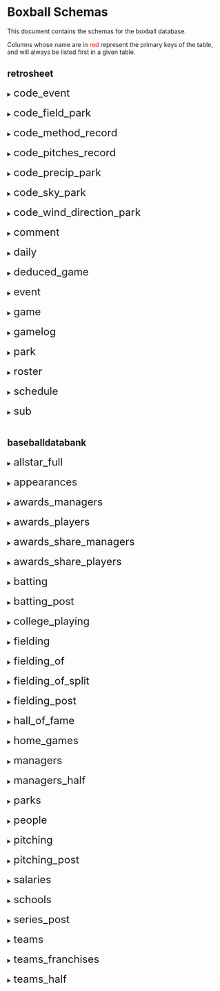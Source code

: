 # Boxball Schemas
This document contains the schemas for the boxball database.

Columns whose name are in <span style="color: red;"> red </span> represent the primary keys of the table, and will always be listed first in a given table.
## retrosheet
<details>
 <summary><font size="+2">code_event</font></summary>

  #### <span style="color: red;">code</span>: smallint
  #### description: varchar(30)
</details><br>
<details>
 <summary><font size="+2">code_field_park</font></summary>

  #### <span style="color: red;">code</span>: smallint
  #### description: varchar(30)
</details><br>
<details>
 <summary><font size="+2">code_method_record</font></summary>

  #### <span style="color: red;">code</span>: smallint
  #### description: varchar(30)
</details><br>
<details>
 <summary><font size="+2">code_pitches_record</font></summary>

  #### <span style="color: red;">code</span>: smallint
  #### description: varchar(30)
</details><br>
<details>
 <summary><font size="+2">code_precip_park</font></summary>

  #### <span style="color: red;">code</span>: smallint
  #### description: varchar(30)
</details><br>
<details>
 <summary><font size="+2">code_sky_park</font></summary>

  #### <span style="color: red;">code</span>: smallint
  #### description: varchar(30)
</details><br>
<details>
 <summary><font size="+2">code_wind_direction_park</font></summary>

  #### <span style="color: red;">code</span>: smallint
  #### description: varchar(30)
</details><br>
<details>
 <summary><font size="+2">comment</font></summary>

  #### <span style="color: red;">dummy_id</span>: integer
  #### game_id: char(12)
   >Game ID (home team ID + YYYYMMDD + doubleheader flag
  #### event_id: smallint
   >Commented event number
  #### comment: varchar(1638)
   >Comment text
  #### ejected_person_id: varchar(256)
   >ID of ejected person
  #### ejected_person_role_cd: varchar(256)
  #### eject_umpire_id: varchar(256)
   >ID of umpire who ejected person
  #### eject_reason: varchar(1639)
  #### umpchange_inning: varchar(256)
  #### umpchange_position: varchar(256)
  #### umpchange_person_id: varchar(256)
   >ID of new umpire
</details><br>
<details>
 <summary><font size="+2">daily</font></summary>

  #### <span style="color: red;">dummy_id</span>: integer
  #### game_id: char(12)
   >Game ID (home team ID + YYYYMMDD + doubleheader flag
  #### game_dt: date
   >Game date
  #### game_ct: smallint
   >Doubleheader flag (0 - only game of day, 1 - first game of doubleheader, 2 - second game of doubleheader
  #### appearance_dt: date
   >Player appearance date. Can be different from game date if the game was suspended and the player entered the game at the later date
  #### team_id: char(3)
   >Team ID of player
  #### player_id: char(8)
   >Player ID
  #### slot_ct: smallint
   >Player lineup position
  #### seq_ct: smallint
   >Player is nth person of game to play in that lineup slot
  #### home_fl: boolean
   >Player is playing at home
  #### opponent_id: char(3)
   >Team opponent ID
  #### park_id: char(5)
   >Park ID
  #### b_g: smallint
   >Games played
  #### b_pa: smallint
   >Plate appearances
  #### b_ab: smallint
   >At bats
  #### b_r: smallint
   >Runs scored
  #### b_h: smallint
   >Hits
  #### b_tb: smallint
   >Total bases
  #### b_2b: smallint
   >Doubles
  #### b_3b: smallint
   >Triples
  #### b_hr: smallint
   >Home runs
  #### b_hr4: smallint
   >Grand slams
  #### b_rbi: smallint
   >Runs batted in
  #### b_gw: smallint
   >Game winning RBI
  #### b_bb: smallint
   >Walks
  #### b_ibb: smallint
   >Intentional walks
  #### b_so: smallint
   >Strikeouts
  #### b_gdp: smallint
   >Grounded into double plays
  #### b_hp: smallint
   >Hit by pitches
  #### b_sh: smallint
   >Sacrifice hits
  #### b_sf: smallint
   >Sacrifice files
  #### b_sb: smallint
   >Stolen bases
  #### b_cs: smallint
   >Caught stealing
  #### b_xi: smallint
   >Reached on interference
  #### b_g_dh: smallint
   >Games as DH
  #### b_g_ph: smallint
   >Games as pinch hitter
  #### b_g_pr: smallint
   >Games as pinch runner
  #### p_g: smallint
   >Games pitched
  #### p_gs: smallint
   >Games as starting pitcher
  #### p_cg: smallint
   >Complete games
  #### p_sho: smallint
   >Shutouts
  #### p_gf: smallint
   >Games finished
  #### p_w: smallint
   >Wins
  #### p_l: smallint
   >Losses
  #### p_sv: smallint
   >Saves
  #### p_out: smallint
   >Outs recorded
  #### p_tbf: smallint
   >Total batters faced
  #### p_ab: smallint
   >At bats against
  #### p_r: smallint
   >Runs allowed
  #### p_er: smallint
   >Earned runs allowed
  #### p_h: smallint
   >Hits allowed
  #### p_tb: smallint
   >Total bases allowed
  #### p_2b: smallint
   >Doubles allowed
  #### p_3b: smallint
   >Triples allowed
  #### p_hr: smallint
   >Home runs allowed
  #### p_hr4: smallint
   >Grand slams allowed
  #### p_bb: smallint
   >Walks allowed
  #### p_ibb: smallint
   >Intentional walks allowed
  #### p_so: smallint
   >Strikeouts against
  #### p_gdp: smallint
   >Grounded into double plays against
  #### p_hp: smallint
   >Hit by pitches allowed
  #### p_sh: smallint
   >Sacrifice hits allowed
  #### p_sf: smallint
   >Sacrifice flies allowed
  #### p_xi: smallint
   >Reached on interference allowed
  #### p_wp: smallint
   >Wild pitches allowed
  #### p_bk: smallint
   >Balks allowed
  #### p_ir: smallint
   >Inherited runners
  #### p_irs: smallint
   >Inherited runners scored
  #### p_go: smallint
   >Groundouts recorded
  #### p_ao: smallint
   >Fly ball outs recorded
  #### p_pitch: smallint
   >Pitches thrown
  #### p_strike: smallint
   >Strikes thrown
  #### f_p_g: smallint
   >Appearances at pitcher
  #### f_p_gs: smallint
   >Starts at pitcher
  #### f_p_out: smallint
   >Outs played as pitcher
  #### f_p_tc: smallint
   >Total chances as pitcher
  #### f_p_po: smallint
   >Putouts as pitcher
  #### f_p_a: smallint
   >Assists as pitcher
  #### f_p_e: smallint
   >Errors as pitcher
  #### f_p_dp: smallint
   >Double plays turned as pitcher
  #### f_p_tp: smallint
   >Triple pays turned as pitcher
  #### f_c_g: smallint
   >Appearances at catcher
  #### f_c_gs: smallint
   >Starts at catcher
  #### f_c_out: smallint
   >Outs played as catcher
  #### f_c_tc: smallint
   >Total chances as catcher
  #### f_c_po: smallint
   >Putouts as catcher
  #### f_c_a: smallint
   >Assists as catcher
  #### f_c_e: smallint
   >Errors as catcher
  #### f_c_dp: smallint
   >Double plays turned as catcher
  #### f_c_tp: smallint
   >Triple pays turned as catcher
  #### f_c_pb: smallint
   >Passed balls
  #### f_c_xi: smallint
   >Catcher's interference
  #### f_1b_g: smallint
   >Appearances at first baseman
  #### f_1b_gs: smallint
   >Starts at first baseman
  #### f_1b_out: smallint
   >Outs played as first baseman
  #### f_1b_tc: smallint
   >Total chances as first baseman
  #### f_1b_po: smallint
   >Putouts as first baseman
  #### f_1b_a: smallint
   >Assists as first baseman
  #### f_1b_e: smallint
   >Errors as first baseman
  #### f_1b_dp: smallint
   >Double plays turned as first baseman
  #### f_1b_tp: smallint
   >Triple pays turned as first baseman
  #### f_2b_g: smallint
   >Appearances at second baseman
  #### f_2b_gs: smallint
   >Starts at second baseman
  #### f_2b_out: smallint
   >Outs played as second baseman
  #### f_2b_tc: smallint
   >Total chances as second baseman
  #### f_2b_po: smallint
   >Putouts as second baseman
  #### f_2b_a: smallint
   >Assists as second baseman
  #### f_2b_e: smallint
   >Errors as second baseman
  #### f_2b_dp: smallint
   >Double plays turned as second baseman
  #### f_2b_tp: smallint
   >Triple pays turned as second baseman
  #### f_3b_g: smallint
   >Appearances at third baseman
  #### f_3b_gs: smallint
   >Starts at third baseman
  #### f_3b_out: smallint
   >Outs played as third baseman
  #### f_3b_tc: smallint
   >Total chances as third baseman
  #### f_3b_po: smallint
   >Putouts as third baseman
  #### f_3b_a: smallint
   >Assists as third baseman
  #### f_3b_e: smallint
   >Errors as third baseman
  #### f_3b_dp: smallint
   >Double plays turned as third baseman
  #### f_3b_tp: smallint
   >Triple pays turned as third baseman
  #### f_ss_g: smallint
   >Appearances at shortstop
  #### f_ss_gs: smallint
   >Starts at shortstop
  #### f_ss_out: smallint
   >Outs played as shortstop
  #### f_ss_tc: smallint
   >Total chances as shortstop
  #### f_ss_po: smallint
   >Putouts as shortstop
  #### f_ss_a: smallint
   >Assists as shortstop
  #### f_ss_e: smallint
   >Errors as shortstop
  #### f_ss_dp: smallint
   >Double plays turned as shortstop
  #### f_ss_tp: smallint
   >Triple pays turned as shortstop
  #### f_lf_g: smallint
   >Appearances at left fielder
  #### f_lf_gs: smallint
   >Starts at left fielder
  #### f_lf_out: smallint
   >Outs played as left fielder
  #### f_lf_tc: smallint
   >Total chances as left fielder
  #### f_lf_po: smallint
   >Putouts as left fielder
  #### f_lf_a: smallint
   >Assists as left fielder
  #### f_lf_e: smallint
   >Errors as left fielder
  #### f_lf_dp: smallint
   >Double plays turned as left fielder
  #### f_lf_tp: smallint
   >Triple pays turned as left fielder
  #### f_cf_g: smallint
   >Appearances at center fielder
  #### f_cf_gs: smallint
   >Starts at center fielder
  #### f_cf_out: smallint
   >Outs played as center fielder
  #### f_cf_tc: smallint
   >Total chances as center fielder
  #### f_cf_po: smallint
   >Putouts as center fielder
  #### f_cf_a: smallint
   >Assists as center fielder
  #### f_cf_e: smallint
   >Errors as center fielder
  #### f_cf_dp: smallint
   >Double plays turned as center fielder
  #### f_cf_tp: smallint
   >Triple pays turned as center fielder
  #### f_rf_g: smallint
   >Appearances at right fielder
  #### f_rf_gs: smallint
   >Starts at right fielder
  #### f_rf_out: smallint
   >Outs played as right fielder
  #### f_rf_tc: smallint
   >Total chances as right fielder
  #### f_rf_po: smallint
   >Putouts as right fielder
  #### f_rf_a: smallint
   >Assists as right fielder
  #### f_rf_e: smallint
   >Errors as right fielder
  #### f_rf_dp: smallint
   >Double plays turned as right fielder
  #### f_rf_tp: smallint
   >Triple pays turned as right fielder
</details><br>
<details>
 <summary><font size="+2">deduced_game</font></summary>

  #### <span style="color: red;">game_id</span>: char(12)
   >Game ID (home team ID + YYYYMMDD + doubleheader flag
</details><br>
<details>
 <summary><font size="+2">event</font></summary>

  #### <span style="color: red;">game_id</span>: char(12)
   >Game ID (home team ID + YYYYMMDD + doubleheader flag
  #### <span style="color: red;">event_id</span>: integer
   >Event number of game
  #### away_team_id: char(3)
   >Visiting Team
  #### inn_ct: smallint
   >Inning
  #### bat_home_id: boolean
   >Home team is batting
  #### outs_ct: smallint
   >Outs (0-2)
  #### balls_ct: smallint
   >Balls (0-3)
  #### strikes_ct: smallint
   >Strikes (0-2
  #### pitch_seq_tx: varchar(30)
   >Pitch sequence
  #### away_score_ct: smallint
   >Away score
  #### home_score_ct: smallint
   >Home score
  #### bat_id: char(8)
   >Batter ID
  #### bat_hand_cd: char(1)
   >Batter handedness
  #### resp_bat_id: char(8)
   >ID of batter charged with event
  #### resp_bat_hand_cd: char(1)
   >Handedness of batter charged with event
  #### pit_id: char(8)
   >Pitcher ID
  #### pit_hand_cd: char(1)
   >Pitcher handedness
  #### resp_pit_id: char(8)
   >ID of pitcher charged with event
  #### resp_pit_hand_cd: char(1)
   >Handedness of pitcher charged with event
  #### pos2_fld_id: char(8)
   >Catcher ID
  #### pos3_fld_id: char(8)
   >First baseman ID
  #### pos4_fld_id: char(8)
   >Second baseman ID
  #### pos5_fld_id: char(8)
   >Third baseman ID
  #### pos6_fld_id: char(8)
   >Shortstop ID
  #### pos7_fld_id: char(8)
   >Left fielder ID
  #### pos8_fld_id: char(8)
   >Center fielder ID
  #### pos9_fld_id: char(8)
   >Right fielder ID
  #### base1_run_id: char(8)
   >ID of runner on first
  #### base2_run_id: char(8)
   >ID of runner on second
  #### base3_run_id: char(8)
   >ID of runner on third
  #### event_tx: varchar(128)
   >Event text (in scoring shorthand
  #### leadoff_fl: boolean
   >Batter is leading off the inning
  #### ph_fl: boolean
   >Batter is pinch-hitting
  #### bat_fld_cd: smallint
   >Defensive position of batter (10 for DH, 11 for PH, 12 for PR
  #### bat_lineup_id: smallint
   >Lineup position (1-9)
  #### event_cd: smallint
   >Event code (join table `code_event` for descriptions
  #### bat_event_fl: boolean
   >Event is related to the batter
  #### ab_fl: boolean
   >Event is an at-bat
  #### h_fl: smallint
   >Event is a hit
  #### sh_fl: boolean
   >Event is a sacrifice hit
  #### sf_fl: boolean
   >Event is a sacrifice fly
  #### event_outs_ct: smallint
   >Outs recorded on event (0-3)
  #### dp_fl: boolean
   >Event is a double play
  #### tp_fl: boolean
   >Event is a triple play
  #### rbi_ct: smallint
   >Runs batted in on event
  #### wp_fl: boolean
   >Event is a wild pitch
  #### pb_fl: boolean
   >Event is a passed ball
  #### fld_cd: smallint
   >Position id of event fielder
  #### battedball_cd: char(1)
   >Batted ball code (P - pop-up, G - ground ball, F - fly ball, L - line drive
  #### bunt_fl: boolean
   >Event is a bunt
  #### foul_fl: boolean
   >Event is a foul ball
  #### battedball_loc_tx: varchar(5)
   >Hit location code (see https://www.retrosheet.org/location.htm)
  #### err_ct: smallint
   >Number of errors recorded during event
  #### err1_fld_cd: smallint
   >Position code of fielder committing first error during event
  #### err1_cd: char(1)
   >First error type (T - throwing, F - fielding)
  #### err2_fld_cd: smallint
   >Position code of fielder committing second error during event
  #### err2_cd: char(1)
   >Second error type (T - throwing, F - fielding)
  #### err3_fld_cd: smallint
   >Position code of fielder committing third error during event
  #### err3_cd: char(1)
   >Third error type (T - throwing, F - fielding)
  #### bat_dest_id: smallint
   >Destination of batter after event (0 - putout, 1-3 - bases, 4 - scored asearned run, 5 - scored as unearned, 6 - scored as unearned to team earned to pitcher)
  #### run1_dest_id: smallint
   >Destination of runner on first after event (0 - putout, 1-3 - bases, 4 - scored as earned run, 5 - scored as unearned, 6 - scored as unearned to team earned to pitcher)
  #### run2_dest_id: smallint
   >Destination of runner on second after event (0 - putout, 1-3 - bases, 4 - scored as earned run, 5 - scored as unearned, 6 - scored as unearned to team earned to pitcher)
  #### run3_dest_id: smallint
   >Destination of runner on third after event (0 - putout, 1-3 - bases, 4 - scored as earned run, 5 - scored as unearned, 6 - scored as unearned to team earned to pitcher)
  #### bat_play_tx: varchar(15)
   >Fielding play on batter
  #### run1_play_tx: varchar(15)
   >Fielding play on runner on first
  #### run2_play_tx: varchar(15)
   >Fielding play on runner on second
  #### run3_play_tx: varchar(15)
   >Fielding play on runner on third
  #### run1_sb_fl: boolean
   >Runner on first steals base
  #### run2_sb_fl: boolean
   >Runner on second steals base
  #### run3_sb_fl: boolean
   >Runner on third steals base
  #### run1_cs_fl: boolean
   >Runner on first caught stealing
  #### run2_cs_fl: boolean
   >Runner on second caught stealing
  #### run3_cs_fl: boolean
   >Runner on third caught stealing
  #### run1_pk_fl: boolean
   >Runner on first picked off
  #### run2_pk_fl: boolean
   >Runner on second picked off
  #### run3_pk_fl: boolean
   >Runner on third picked off
  #### run1_resp_pit_id: char(8)
   >ID of pitcher charged with runner on first
  #### run2_resp_pit_id: char(8)
   >ID of pitcher charged with runner on second
  #### run3_resp_pit_id: char(8)
   >ID of pitcher charged with runner on third
  #### game_new_fl: boolean
   >Start of game flag
  #### game_end_fl: boolean
   >End of game flag
  #### pr_run1_fl: boolean
   >Pinch-runner on first
  #### pr_run2_fl: boolean
   >Pinch-runner on second
  #### pr_run3_fl: boolean
   >Runner on third
  #### removed_for_pr_run1_id: char(8)
   >ID of former runner on first removed for pinch-runner
  #### removed_for_pr_run2_id: char(8)
   >ID of former runner on second removed for pinch-runner
  #### removed_for_pr_run3_id: char(8)
   >ID of former runner on third removed for pinch-runner
  #### removed_for_ph_bat_id: char(8)
   >ID of former batter removed for pinch-hitter
  #### removed_for_ph_bat_fld_cd: integer
   >Position code of batter removed for pinch-hitter
  #### po1_fld_cd: smallint
   >Position code of fielder with first putout
  #### po2_fld_cd: smallint
   >Position code of fielder with second putout
  #### po3_fld_cd: smallint
   >Position code of fielder with third putout
  #### ass1_fld_cd: smallint
   >Position code of fielder with first assist
  #### ass2_fld_cd: smallint
   >Position code of fielder with second assist
  #### ass3_fld_cd: smallint
   >Position code of fielder with third assist
  #### ass4_fld_cd: smallint
   >Position code of fielder with fourth assist
  #### ass5_fld_cd: smallint
   >Position code of fielder with fifth assist
  #### home_team_id: char(3)
   >Home team ID
  #### bat_team_id: char(3)
   >Batting team ID
  #### fld_team_id: char(3)
   >Fielding team ID
  #### bat_last_id: smallint
   >Half inning (differs from batting team if home team bats first)
  #### inn_new_fl: boolean
   >Start of half-inning flag
  #### inn_end_fl: boolean
   >End of half-inning flag
  #### start_bat_score_ct: smallint
   >Runs scored by batting team (prior to this event)
  #### start_fld_score_ct: smallint
   >Runs scored by fielding team
  #### inn_runs_ct: smallint
   >Runs scored in this half-inning (prior to this event)
  #### game_pa_ct: smallint
   >Batting team PA total (prior to this event)
  #### inn_pa_ct: smallint
   >Half-inning PA total (prior to this event)
  #### pa_new_fl: boolean
   >Event is the start of a plate appearance
  #### pa_trunc_fl: boolean
   >Event is a truncated plate appearance
  #### start_bases_cd: smallint
   >Base state at start of event (0-7, binary value is flags for runners on third, second, and first left-to-right)
  #### end_bases_cd: smallint
   >Base state end of event (0-7, binary value is flags for runners on third, second, and first left-to-right)
  #### bat_start_fl: boolean
   >Batter started game
  #### resp_bat_start_fl: boolean
   >Result-charged batter is a starter
  #### bat_on_deck_id: char(8)
   >ID of batter on deck
  #### bat_in_hold_id: char(8)
   >Id of batter in the hole
  #### pit_start_fl: boolean
   >Pitcher started game
  #### resp_pit_start_fl: boolean
   >Result-charged pitcher started game
  #### run1_fld_cd: smallint
   >Defensive position code of runner on first
  #### run1_lineup_cd: smallint
   >Lineup position of runner on first
  #### run1_origin_event_id: smallint
   >Event number on which runner on first reached base
  #### run2_fld_cd: smallint
   >Defensive position code of runner on second
  #### run2_lineup_cd: smallint
   >Lineup position of runner on second
  #### run2_origin_event_id: smallint
   >Event number on which runner on second reached base
  #### run3_fld_cd: smallint
   >Defensive position code of runner on third
  #### run3_lineup_cd: smallint
   >Lineup position of runner on third
  #### run3_origin_event_id: smallint
   >Event number on which runner on third reached base
  #### run1_resp_cat_id: char(8)
   >ID of responsible catcher for runner on first
  #### run2_resp_cat_id: char(8)
   >ID of responsible catcher for runner on second
  #### run3_resp_cat_id: char(8)
   >ID of responsible catcher for runner on third
  #### pa_ball_ct: smallint
   >Number of balls in plate appearance
  #### pa_called_ball_ct: smallint
   >Number of called balls in plate appearance
  #### pa_intent_ball_ct: smallint
   >Number of intentional balls in plate appearance
  #### pa_pitchout_ball_ct: smallint
   >Number of pitchouts in plate appearance
  #### pa_hitbatter_ball_ct: smallint
   >Number of pitches hitting batter in plate appearance
  #### pa_other_ball_ct: smallint
   >Number of other balls in plate appearance
  #### pa_strike_ct: smallint
   >Number of strikes in plate appearance
  #### pa_called_strike_ct: smallint
   >Number of called strikes in plate appearance
  #### pa_swingmiss_strike_ct: smallint
   >Number of swing-and-miss strikes in plate appearance
  #### pa_foul_strike_ct: smallint
   >Number of foul balls in plate appearance
  #### pa_inplay_strike_ct: smallint
   >Number of balls in play in plate appearance
  #### pa_other_strike_ct: smallint
   >Number of other strikes in plate appearance
  #### event_runs_ct: smallint
   >Number of runs on play
  #### fld_id: char(8)
   >ID of player fielding batted ball
  #### base2_force_fl: boolean
   >Event has force play at second
  #### base3_force_fl: boolean
   >Event has force play at third
  #### base4_force_fl: boolean
   >Event has force play at home
  #### bat_safe_err_fl: boolean
   >Event has batter safe on an error
  #### bat_fate_id: smallint
   >Ultimate fate of batter (see `dest_id` cols for code meaning
  #### run1_fate_id: smallint
   >Ultimate fate of runner on first (see `dest_id` cols for code meaning
  #### run2_fate_id: smallint
   >Ultimate fate of runner on second (see `dest_id` cols for code meaning
  #### run3_fate_id: smallint
   >Ultimate fate of runner on third (see `dest_id` cols for code meaning
  #### fate_runs_ct: smallint
   >Additional runs scored in half inning after this event
  #### ass6_fld_cd: smallint
   >Position code of fielder with sixth assist
  #### ass7_fld_cd: smallint
   >Position code of fielder with seventh assist
  #### ass8_fld_cd: smallint
   >Position code of fielder with eighth assist
  #### ass9_fld_cd: smallint
   >Position code of fielder with ninth assist
  #### ass10_fld_cd: smallint
   >Position code of fielder with tenth assist
  #### unknown_out_exc_fl: boolean
   >Unknown fielding credit flag
  #### uncertain_play_exc_fl: boolean
   >Uncertain play flag
</details><br>
<details>
 <summary><font size="+2">game</font></summary>

  #### <span style="color: red;">game_id</span>: char(12)
   >Game ID (home team ID + YYYYMMDD + doubleheader flag
  #### game_dt: date
   >Game date
  #### game_ct: smallint
   >Doubleheader flag (0 - only game of day, 1 - first game of doubleheader, 2 - second game of doubleheader
  #### game_dy: varchar(9)
   >Day of week
  #### start_game_tm: smallint
   >Game start time (12HMM coded as integer, eg 1015 for 10:15 PM)
  #### dh_fl: varchar(1)
   >DH used
  #### daynight_park_cd: varchar(1)
   >D - day game, N - night game
  #### away_team_id: char(3)
   >Away team ID
  #### home_team_id: char(3)
   >Home team ID
  #### park_id: varchar(5)
   >Park ID
  #### away_start_pit_id: char(8)
   >Away team starting pitcher ID
  #### home_start_pit_id: char(8)
   >Home team starting pitcher ID
  #### base4_ump_id: varchar(32)
   >Home plate umpire ID
  #### base1_ump_id: varchar(32)
   >First base umpire ID
  #### base2_ump_id: varchar(32)
   >Second base umpire ID
  #### base3_ump_id: varchar(32)
   >Third base umpire ID
  #### lf_ump_id: char(8)
   >Left field umpire ID
  #### rf_ump_id: char(8)
   >Right field umpire ID
  #### attend_park_ct: integer
   >Attendance
  #### scorer_record_id: varchar(50)
   >Scorekeeper
  #### translator_record_id: varchar(50)
   >Translator
  #### inputter_record_id: varchar(50)
   >Inputter
  #### input_record_ts: varchar(20)
   >Date and time of record input
  #### edit_record_ts: varchar(20)
   >Date and time of Most recent record edit
  #### method_record_cd: varchar(1)
   >How the game was scored (join `code_method_record` for details
  #### pitches_record_cd: varchar(1)
   >Highest detail of pitches recorded (join `code_pitches_record` for details). Note that many games with pitch detail do not have that info for all events, so pitch totals may not be accurate.
  #### temp_park_ct: smallint
   >Park temperature in degrees F (0 if unknown)
  #### wind_direction_park_cd: smallint
   >Wind direction park code (join `code_wind_direction_park` for details)
  #### wind_speed_park_ct: smallint
   >Wind speed in miles per hour (-1 if unknown)
  #### field_park_cd: smallint
   >Park field condition code (join `code_field_park` for details)
  #### precip_park_cd: smallint
   >Park precipitation code (join `code_precip_park` for details
  #### sky_park_cd: smallint
   >Park sky condition code (join `code_sky_park` for details
  #### minutes_game_ct: smallint
   >Length of game in minutes
  #### inn_ct: smallint
   >Length of game in innings
  #### away_score_ct: smallint
   >Away team final score
  #### home_score_ct: smallint
   >Home team final score
  #### away_hits_ct: smallint
   >Away team hits
  #### home_hits_ct: smallint
   >Home team hits
  #### away_err_ct: smallint
   >Away team errors
  #### home_err_ct: smallint
   >Home team errors
  #### away_lob_ct: smallint
   >Away team left on base
  #### home_lob_ct: smallint
   >Home team left on base
  #### win_pit_id: char(8)
   >ID of winning pitcher
  #### lose_pit_id: char(8)
   >ID of losing pitcher
  #### save_pit_id: char(8)
   >ID of saving pitcher
  #### gwrbi_bat_id: char(8)
   >ID of batter wit game-winning RBI
  #### away_lineup1_bat_id: char(8)
   >ID of away team starting batter in lineup position 1
  #### away_lineup1_fld_cd: smallint
   >Fielding position code of away team starting batter in lineup position 1
  #### away_lineup2_bat_id: char(8)
   >ID of away team starting batter in lineup position 2
  #### away_lineup2_fld_cd: smallint
   >Fielding position code of away team starting batter in lineup position 2
  #### away_lineup3_bat_id: char(8)
   >ID of away team starting batter in lineup position 3
  #### away_lineup3_fld_cd: smallint
   >Fielding position code of away team starting batter in lineup position 3
  #### away_lineup4_bat_id: char(8)
   >ID of away team starting batter in lineup position 4
  #### away_lineup4_fld_cd: smallint
   >Fielding position code of away team starting batter in lineup position 4
  #### away_lineup5_bat_id: char(8)
   >ID of away team starting batter in lineup position 5
  #### away_lineup5_fld_cd: smallint
   >Fielding position code of away team starting batter in lineup position 5
  #### away_lineup6_bat_id: char(8)
   >ID of away team starting batter in lineup position 6
  #### away_lineup6_fld_cd: smallint
   >Fielding position code of away team starting batter in lineup position 6
  #### away_lineup7_bat_id: char(8)
   >ID of away team starting batter in lineup position 7
  #### away_lineup7_fld_cd: smallint
   >Fielding position code of away team starting batter in lineup position 7
  #### away_lineup8_bat_id: char(8)
   >ID of away team starting batter in lineup position 8
  #### away_lineup8_fld_cd: smallint
   >Fielding position code of away team starting batter in lineup position 8
  #### away_lineup9_bat_id: char(8)
   >ID of away team starting batter in lineup position 9
  #### away_lineup9_fld_cd: smallint
   >Fielding position code of away team starting batter in lineup position 9
  #### home_lineup1_bat_id: char(8)
   >ID of home team starting batter in lineup position 1
  #### home_lineup1_fld_cd: smallint
   >Fielding position code of home team starting batter in lineup position 1
  #### home_lineup2_bat_id: char(8)
   >ID of home team starting batter in lineup position 2
  #### home_lineup2_fld_cd: smallint
   >Fielding position code of home team starting batter in lineup position 2
  #### home_lineup3_bat_id: char(8)
   >ID of home team starting batter in lineup position 3
  #### home_lineup3_fld_cd: smallint
   >Fielding position code of home team starting batter in lineup position 3
  #### home_lineup4_bat_id: char(8)
   >ID of home team starting batter in lineup position 4
  #### home_lineup4_fld_cd: smallint
   >Fielding position code of home team starting batter in lineup position 4
  #### home_lineup5_bat_id: char(8)
   >ID of home team starting batter in lineup position 5
  #### home_lineup5_fld_cd: smallint
   >Fielding position code of home team starting batter in lineup position 5
  #### home_lineup6_bat_id: char(8)
   >ID of home team starting batter in lineup position 6
  #### home_lineup6_fld_cd: smallint
   >Fielding position code of home team starting batter in lineup position 6
  #### home_lineup7_bat_id: char(8)
   >ID of home team starting batter in lineup position 7
  #### home_lineup7_fld_cd: smallint
   >Fielding position code of home team starting batter in lineup position 7
  #### home_lineup8_bat_id: char(8)
   >ID of home team starting batter in lineup position 8
  #### home_lineup8_fld_cd: smallint
   >Fielding position code of home team starting batter in lineup position 8
  #### home_lineup9_bat_id: char(8)
   >ID of home team starting batter in lineup position 9
  #### home_lineup9_fld_cd: smallint
   >Fielding position code of home team starting batter in lineup position 9
  #### away_finish_pit_id: char(8)
   >Away team finishing pitcher
  #### home_finish_pit_id: char(8)
   >Home team finishing pitcher
  #### away_team_league_id: char(1)
   >Away team league (1 char ID)
  #### home_team_league_id: char(1)
   >Home team league (1 char ID)
  #### away_team_game_ct: smallint
   >Away team game number
  #### home_team_game_ct: smallint
   >Home team game number
  #### outs_ct: smallint
   >Length of game in outs
  #### completion_tx: varchar(26)
   >Information on completion of game
  #### forfeit_tx: varchar(26)
   >Information on forfeit of game
  #### protest_tx: varchar(26)
   >Information on protest of game
  #### away_line_tx: varchar(26)
   >Away team linescore
  #### home_line_tx: varchar(26)
   >Home team linescore
  #### away_ab_ct: smallint
   >Away team at bats
  #### away_2b_ct: smallint
   >Away team doubles
  #### away_3b_ct: smallint
   >Away team triples
  #### away_hr_ct: smallint
   >Away team home runs
  #### away_bi_ct: smallint
   >Away team runs batted in
  #### away_sh_ct: smallint
   >Away team sacrifice hits
  #### away_sf_ct: smallint
   >Away team sacrifice flies
  #### away_hp_ct: smallint
   >Away team hit by pitches
  #### away_bb_ct: smallint
   >Away team walks
  #### away_ibb_ct: smallint
   >Away team intentional walks
  #### away_so_ct: smallint
   >Away team strikeouts
  #### away_sb_ct: smallint
   >Away team stolen bases
  #### away_cs_ct: smallint
   >Away team caught stealing
  #### away_gdp_ct: smallint
   >Away team grounded into double plays
  #### away_xi_ct: smallint
   >Away team reached on interference
  #### away_pitcher_ct: smallint
   >Away team number of pitchers used
  #### away_er_ct: smallint
   >Away team individual earned runs
  #### away_ter_ct: smallint
   >Away team team earned runs
  #### away_wp_ct: smallint
   >Away team wild pitches
  #### away_bk_ct: smallint
   >Away team balks
  #### away_po_ct: smallint
   >Away team putouts
  #### away_a_ct: smallint
   >Away team assists
  #### away_pb_ct: smallint
   >Away team passed balls
  #### away_dp_ct: smallint
   >Away team double plays turned
  #### away_tp_ct: smallint
   >Away team triple plays turned
  #### home_ab_ct: smallint
   >Home team at bats
  #### home_2b_ct: smallint
   >Home team doubles
  #### home_3b_ct: smallint
   >Home team triples
  #### home_hr_ct: smallint
   >Home team home runs
  #### home_bi_ct: smallint
   >Home team runs batted in
  #### home_sh_ct: smallint
   >Home team sacrifice hits
  #### home_sf_ct: smallint
   >Home team sacrifice flies
  #### home_hp_ct: smallint
   >Home team hit by pitches
  #### home_bb_ct: smallint
   >Home team walks
  #### home_ibb_ct: smallint
   >Home team intentional walks
  #### home_so_ct: smallint
   >Home team strikeouts
  #### home_sb_ct: smallint
   >Home team stolen bases
  #### home_cs_ct: smallint
   >Home team caught stealing
  #### home_gdp_ct: smallint
   >Home team grounded into double plays
  #### home_xi_ct: smallint
   >Home team reached on interference
  #### home_pitcher_ct: smallint
   >Home team number of pitchers used
  #### home_er_ct: smallint
   >Home team individual earned runs
  #### home_ter_ct: smallint
   >Home team team earned runs
  #### home_wp_ct: smallint
   >Home team wild pitches
  #### home_bk_ct: smallint
   >Home team balks
  #### home_po_ct: smallint
   >Home team putouts
  #### home_a_ct: smallint
   >Home team assists
  #### home_pb_ct: smallint
   >Home team passed balls
  #### home_dp_ct: smallint
   >Home team double plays turned
  #### home_tp_ct: smallint
   >Home team triple plays turned
  #### ump_home_name_tx: varchar(26)
   >Home plate umpire name
  #### ump_1b_name_tx: varchar(26)
   >First base umpire name
  #### ump_2b_name_tx: varchar(26)
   >Second base umpire name
  #### ump_3b_name_tx: varchar(26)
   >Third base umpire name
  #### ump_lf_name_tx: varchar(26)
   >Left field umpire name
  #### ump_rf_name_tx: varchar(26)
   >Right field umpire name
  #### away_manager_id: char(8)
   >Away manager ID
  #### away_manager_name_tx: varchar(26)
   >Away manager name
  #### home_manager_id: char(8)
   >Home manager ID
  #### home_manager_name_tx: varchar(26)
   >Home manager name
  #### win_pit_name_tx: varchar(26)
   >Wining pitcher name
  #### lose_pit_name_tx: varchar(26)
   >Losing pitcher name
  #### save_pit_name_tx: varchar(26)
   >Saving pitcher name
  #### goahead_rbi_id: char(8)
   >ID of batter with goahead RBI
  #### goahead_rbi_name_tx: varchar(26)
   >Name of batter with goahead RBI
  #### away_lineup1_bat_name_tx: varchar(26)
   >Name of away team batter in lineup position 1
  #### away_lineup2_bat_name_tx: varchar(26)
   >Name of away team batter in lineup position 2
  #### away_lineup3_bat_name_tx: varchar(26)
   >Name of away team batter in lineup position 3
  #### away_lineup4_bat_name_tx: varchar(26)
   >Name of away team batter in lineup position 4
  #### away_lineup5_bat_name_tx: varchar(26)
   >Name of away team batter in lineup position 5
  #### away_lineup6_bat_name_tx: varchar(26)
   >Name of away team batter in lineup position 6
  #### away_lineup7_bat_name_tx: varchar(26)
   >Name of away team batter in lineup position 7
  #### away_lineup8_bat_name_tx: varchar(26)
   >Name of away team batter in lineup position 8
  #### away_lineup9_bat_name_tx: varchar(26)
   >Name of home team batter in lineup position 9
  #### home_lineup1_bat_name_tx: varchar(26)
   >Name of home team batter in lineup position 1
  #### home_lineup2_bat_name_tx: varchar(26)
   >Name of home team batter in lineup position 2
  #### home_lineup3_bat_name_tx: varchar(26)
   >Name of home team batter in lineup position 3
  #### home_lineup4_bat_name_tx: varchar(26)
   >Name of home team batter in lineup position 4
  #### home_lineup5_bat_name_tx: varchar(26)
   >Name of home team batter in lineup position 5
  #### home_lineup6_bat_name_tx: varchar(26)
   >Name of home team batter in lineup position 6
  #### home_lineup7_bat_name_tx: varchar(26)
   >Name of home team batter in lineup position 7
  #### home_lineup8_bat_name_tx: varchar(26)
   >Name of home team batter in lineup position 8
  #### home_lineup9_bat_name_tx: varchar(26)
   >Name of home team batter in lineup position 9
  #### add_info_tx: varchar(26)
   >Additional information
  #### acq_info_tx: varchar(26)
   >Acquisition information
</details><br>
<details>
 <summary><font size="+2">gamelog</font></summary>

  #### <span style="color: red;">date</span>: date
   >Game date
  #### <span style="color: red;">double_header</span>: char(1)
   >
        Number of game:
         "0" -- a single game
         "1" -- the first game of a double (or triple) header
                including separate admission doubleheaders
         "2" -- the second game of a double (or triple) header
                including separate admission doubleheaders
         "3" -- the third game of a triple-header
         "A" -- the first game of a double-header involving 3 teams
         "B" -- the second game of a double-header involving 3 teams
         
  #### <span style="color: red;">visiting_team</span>: char(3)
   >Visiting team ID
  #### <span style="color: red;">home_team</span>: char(3)
   >Home team ID
  #### day_of_week: char(3)
   >Day of week (3 char abbreviation)
  #### visiting_team_league: char(2)
   >Away team league ID
  #### visiting_team_game_number: smallint
   >Away team game number
  #### home_team_league: char(2)
   >Home team league ID
  #### home_team_game_number: smallint
   >Home team game number
  #### visitor_runs_scored: smallint
   >Away team runs scored
  #### home_runs_score: smallint
   >Home team runs scored
  #### length_in_outs: smallint
   >Game length in outs
  #### day_night: char(1)
   >D - day game, N - night game
  #### completion_info: varchar(23)
   >
        Completion information.  If the game was completed at a
        later date (either due to a suspension or an upheld protest)
        this field will include:
            "yyyymmdd,park,vs,hs,len" Where
        yyyymmdd -- the date the game was completed
        park -- the park ID where the game was completed
        vs -- the visitor score at the time of interruption
        hs -- the home score at the time of interruption
        len -- the length of the game in outs at time of interruption
        All the rest of the information in the record refers to the
        entire game.
        
  #### forfeit_info: varchar(3)
   >V - forfeited to away team, H - forfeited to home team, T - ruled a no-decision
  #### protest_info: varchar(3)
   >P - protested by unidentified team, V - disallowed protest by away team, H - disallowed protest by home team, X - upheld protest by away team, Y - upheld protest by home team
  #### park_id: char(5)
   >Park ID
  #### attendance: integer
   >Attendance
  #### duration: smallint
   >Time of game in minutes
  #### vistor_line_score: varchar(26)
   >Away team line score, e.g. 010000(10)0x
  #### home_line_score: varchar(26)
   >Home team line score, e.g. 010000(10)0x
  #### visitor_ab: smallint
   >Away team at bats
  #### visitor_h: smallint
   >Away team hits
  #### visitor_d: smallint
   >Away team doubles
  #### visitor_t: smallint
   >Away team triples
  #### visitor_hr: smallint
   >Away team home runs
  #### visitor_rbi: smallint
   >Away team runs batted in
  #### visitor_sh: smallint
   >Away team sacrifice hits (may include sac flies before 1954)
  #### visitor_sf: smallint
   >Away team sacrifice flies (since 1954)
  #### visitor_hbp: smallint
   >Away team hit by pitches
  #### visitor_bb: smallint
   >Away team walks
  #### visitor_ibb: smallint
   >Away team intentional walks
  #### visitor_k: smallint
   >Away team strikeouts
  #### visitor_sb: smallint
   >Away team stolen bases
  #### visitor_cs: smallint
   >Away team caught stealing
  #### visitor_gdp: smallint
   >Away team grounded into double plays
  #### visitor_ci: smallint
   >Away team reached on interference
  #### visitor_lob: smallint
   >Away team left on base
  #### visitor_pitchers: smallint
   >Away team pitchers used
  #### visitor_er: smallint
   >Away team individual earned runs allowed
  #### visitor_ter: smallint
   >Away team team earned runs allowed
  #### visitor_wp: smallint
   >Away team wild pitches allowed
  #### visitor_balks: smallint
   >Away team balks allowed
  #### visitor_po: smallint
   >Away team putouts
  #### visitor_a: smallint
   >Away team assists
  #### visitor_e: smallint
   >Away team errors
  #### visitor_passed: smallint
   >Away team passed balls
  #### visitor_db: smallint
   >Away team double plays turned
  #### visitor_tp: smallint
   >Away team triple plays turned
  #### home_ab: smallint
   >Home team at bats
  #### home_h: smallint
   >Home team hits
  #### home_d: smallint
   >Home team doubles
  #### home_t: smallint
   >Home team triples
  #### home_hr: smallint
   >Home team home runs
  #### home_rbi: smallint
   >Home team runs batted in
  #### home_sh: smallint
   >Home team sacrifice hits (may include sac flies before 1954)
  #### home_sf: smallint
   >Home team sacrifice flies (since 1954)
  #### home_hbp: smallint
   >Home team hit by pitches
  #### home_bb: smallint
   >Home team walks
  #### home_ibb: smallint
   >Home team intentional walks
  #### home_k: smallint
   >Home team strikeouts
  #### home_sb: smallint
   >Home team stolen bases
  #### home_cs: smallint
   >Home team caught stealing
  #### home_gdp: smallint
   >Home team grounded into double plays
  #### home_ci: smallint
   >Home team reached on interference
  #### home_lob: smallint
   >Home team left on base
  #### home_pitchers: smallint
   >Home team pitchers used
  #### home_er: smallint
   >Home team individual earned runs allowed
  #### home_ter: smallint
   >Home team team earned runs allowed
  #### home_wp: smallint
   >Home team wild pitches allowed
  #### home_balks: smallint
   >Home team balks allowed
  #### home_po: smallint
   >Home team putouts
  #### home_a: smallint
   >Home team assists
  #### home_e: smallint
   >Home team errors
  #### home_passed: smallint
   >Home team passed balls
  #### home_db: smallint
   >Home team double plays turned
  #### home_tp: smallint
   >Home team triple plays turned
  #### umpire_h_id: char(8)
   >Home plate umpire ID
  #### umpire_h_name: varchar(32)
   >Home plate umpire name
  #### umpire_1b_id: char(8)
   >First base umpire ID
  #### umpire_1b_name: varchar(32)
   >First base umpire name
  #### umpire_2b_id: char(8)
   >Second base umpire ID
  #### umpire_2b_name: varchar(32)
   >Second base umpire name
  #### umpire_3b_id: char(8)
   >Third base umpire ID
  #### umpire_3b_name: varchar(32)
   >Third base umpire name
  #### umpire_lf_id: char(8)
   >Left field umpire ID
  #### umpire_lf_name: varchar(32)
   >Left field umpire name
  #### umpire_rf_id: char(8)
   >Right field umpire ID
  #### umpire_rf_name: varchar(32)
   >Right field umpire name
  #### visitor_manager_id: char(8)
   >Away team manager ID
  #### visitor_manager_name: varchar(32)
   >Away team manager name
  #### home_manager_id: char(8)
   >Home team manager ID
  #### home_manager_name: varchar(32)
   >Home team manager name
  #### winning_pitcher_id: char(8)
   >Winning pitcher ID
  #### winning_pitcher_name: varchar(32)
   >Winning pitcher name
  #### losing_pitcher_id: char(8)
   >Losing pitcher ID
  #### losing_pitcher_name: varchar(32)
   >Losing pitcher name
  #### saving_pitcher_id: char(8)
   >Saving pitcher ID
  #### saving_pitcher_name: varchar(32)
   >Saving pitcher name
  #### game_winning_rbi_id: char(8)
   >Game-winning RBI ID
  #### game_winning_rbi_name: varchar(32)
   >Game-winning RBI name
  #### visitor_starting_pitcher_id: char(8)
   >Away team starting pitcher ID
  #### visitor_starting_pitcher_name: varchar(32)
   >Away team starting pitcher name
  #### home_starting_pitcher_id: char(8)
   >Home team starting pitcher ID
  #### home_starting_pitcher_name: varchar(32)
   >Home team starting pitcher name
  #### visitor_batting_1_player_id: char(8)
   >Away team lineup slot 1 starting player ID
  #### visitor_batting_1_name: varchar(32)
   >Away team lineup slot 1 starting player name
  #### visitor_batting_1_position: smallint
   >Away team lineup slot 1 starting player fielding position
  #### visitor_batting_2_player_id: char(8)
   >Away team lineup slot 2 starting player ID
  #### visitor_batting_2_name: varchar(32)
   >Away team lineup slot 2 starting player name
  #### visitor_batting_2_position: smallint
   >Away team lineup slot 2 starting player fielding position
  #### visitor_batting_3_player_id: char(8)
   >Away team lineup slot 3 starting player ID
  #### visitor_batting_3_name: varchar(32)
   >Away team lineup slot 3 starting player name
  #### visitor_batting_3_position: smallint
   >Away team lineup slot 3 starting player fielding position
  #### visitor_batting_4_player_id: char(8)
   >Away team lineup slot 4 starting player ID
  #### visitor_batting_4_name: varchar(32)
   >Away team lineup slot 4 starting player name
  #### visitor_batting_4_position: smallint
   >Away team lineup slot 4 starting player fielding position
  #### visitor_batting_5_player_id: char(8)
   >Away team lineup slot 5 starting player ID
  #### visitor_batting_5_name: varchar(32)
   >Away team lineup slot 5 starting player name
  #### visitor_batting_5_position: smallint
   >Away team lineup slot 5 starting player fielding position
  #### visitor_batting_6_player_id: char(8)
   >Away team lineup slot 6 starting player ID
  #### visitor_batting_6_name: varchar(32)
   >Away team lineup slot 6 starting player name
  #### visitor_batting_6_position: smallint
   >Away team lineup slot 6 starting player fielding position
  #### visitor_batting_7_player_id: char(8)
   >Away team lineup slot 7 starting player ID
  #### visitor_batting_7_name: varchar(32)
   >Away team lineup slot 7 starting player name
  #### visitor_batting_7_position: smallint
   >Away team lineup slot 7 starting player fielding position
  #### visitor_batting_8_player_id: char(8)
   >Away team lineup slot 8 starting player ID
  #### visitor_batting_8_name: varchar(32)
   >Away team lineup slot 8 starting player name
  #### visitor_batting_8_position: smallint
   >Away team lineup slot 8 starting player fielding position
  #### visitor_batting_9_player_id: char(8)
   >Away team lineup slot 9 starting player ID
  #### visitor_batting_9_name: varchar(32)
   >Away team lineup slot 9 starting player name
  #### visitor_batting_9_position: smallint
   >Away team lineup slot 9 starting player fielding position
  #### home_batting_1_player_id: char(8)
   >Home team lineup slot 1 starting player ID
  #### home_batting_1_name: varchar(32)
   >Home team lineup slot 1 starting player name
  #### home_batting_1_position: smallint
   >Home team lineup slot 1 starting player fielding position
  #### home_batting_2_player_id: char(8)
   >Home team lineup slot 2 starting player ID
  #### home_batting_2_name: varchar(32)
   >Home team lineup slot 2 starting player name
  #### home_batting_2_position: smallint
   >Home team lineup slot 2 starting player fielding position
  #### home_batting_3_player_id: char(8)
   >Home team lineup slot 3 starting player ID
  #### home_batting_3_name: varchar(32)
   >Home team lineup slot 3 starting player name
  #### home_batting_3_position: smallint
   >Home team lineup slot 3 starting player fielding position
  #### home_batting_4_player_id: char(8)
   >Home team lineup slot 4 starting player ID
  #### home_batting_4_name: varchar(32)
   >Home team lineup slot 4 starting player name
  #### home_batting_4_position: smallint
   >Home team lineup slot 4 starting player fielding position
  #### home_batting_5_player_id: char(8)
   >Home team lineup slot 5 starting player ID
  #### home_batting_5_name: varchar(32)
   >Home team lineup slot 5 starting player name
  #### home_batting_5_position: smallint
   >Home team lineup slot 5 starting player fielding position
  #### home_batting_6_player_id: char(8)
   >Home team lineup slot 6 starting player ID
  #### home_batting_6_name: varchar(32)
   >Home team lineup slot 6 starting player name
  #### home_batting_6_position: smallint
   >Home team lineup slot 6 starting player fielding position
  #### home_batting_7_player_id: char(8)
   >Home team lineup slot 7 starting player ID
  #### home_batting_7_name: varchar(32)
   >Home team lineup slot 7 starting player name
  #### home_batting_7_position: smallint
   >Home team lineup slot 7 starting player fielding position
  #### home_batting_8_player_id: char(8)
   >Home team lineup slot 8 starting player ID
  #### home_batting_8_name: varchar(32)
   >Home team lineup slot 8 starting player name
  #### home_batting_8_position: smallint
   >Home team lineup slot 8 starting player fielding position
  #### home_batting_9_player_id: char(8)
   >Home team lineup slot 9 starting player ID
  #### home_batting_9_name: varchar(32)
   >Home team lineup slot 9 starting player name
  #### home_batting_9_position: smallint
   >Home team lineup slot 9 starting player fielding position
  #### additional_info: varchar(128)
   >
        Additional information.  This is a grab-bag of informational
              items that might not warrant a field on their own.  The field
              is alpha-numeric. Some items are represented by tokens such as:
                 "HTBF" -- home team batted first.
                 Note: if "HTBF" is specified it would be possible to see
                 something like "01002000x" in the visitor's line score.
              Changes in umpire positions during a game will also appear in
              this field.  These will be in the form:
                 umpchange,inning,umpPosition,umpid with the latter three
                 repeated for each umpire.
              These changes occur with umpire injuries, late arrival of
              umpires or changes from completion of suspended games. Details
              of suspended games are in field `completion_information`.
        
  #### acquisition_info: char(1)
   >Y - complete game information, N - no game information, D - game derived from box score and game story, P - portions of game information
</details><br>
<details>
 <summary><font size="+2">park</font></summary>

  #### <span style="color: red;">park_id</span>: char(5)
   >Park ID
  #### name: varchar(41)
   >Park name
  #### aka: varchar(55)
   >Common park alias
  #### city: varchar(17)
   >City
  #### state: varchar(9)
   >State
  #### start_date: varchar(10)
   >First game
  #### end_date: varchar(10)
   >Last game
  #### league: char(2)
   >League ID
  #### notes: varchar(54)
   >Misc. notes
</details><br>
<details>
 <summary><font size="+2">roster</font></summary>

  #### <span style="color: red;">year</span>: integer
   >Year of roster
  #### <span style="color: red;">player_id</span>: char(8)
   >Player ID
  #### <span style="color: red;">team_id</span>: char(3)
   >Team ID
  #### <span style="color: red;">position</span>: varchar(2)
   >Primary fielding position
  #### last_name: varchar(32)
   >Player last name
  #### first_name: varchar(32)
   >Player first name
  #### bats: char(1)
   >Bat handedness
  #### throws: char(1)
   >Throw handedness
</details><br>
<details>
 <summary><font size="+2">schedule</font></summary>

  #### <span style="color: red;">date</span>: date
   >Scheduled game date
  #### <span style="color: red;">home_team</span>: char(3)
   >Home team ID
  #### <span style="color: red;">home_team_game_number</span>: integer
   >Home team game number
  #### double_header: smallint
   >Doubleheader flag (0 - only game of day, 1 - first game of doubleheader, 2 - second game of doubleheader
  #### day_of_week: char(3)
   >Day of week (3 letter abbreviation
  #### visiting_team: char(3)
   >Away team ID
  #### visiting_team_league: char(2)
   >Away team league ID
  #### visiting_team_game_number: smallint
   >Away team game number
  #### home_team_league: char(2)
   >Home team league ID
  #### day_night: char(1)
   >D - day, N - night
  #### postponement_indicator: varchar(120)
   >
        This field will contain one or more phrases related to the game if it was
        not played as scheduled. If there is more than one phrase, they are separated
        by a semi-colon (";"). There are three possible outcomes for games not played
        on the originally scheduled date:
        -- The game was played on another date
        -- The game was played on the original date but at another site
        -- The game was not played
        
  #### makeup_dates: varchar(120)
   >
        This field will contain a makeup date if the postponed game was played at
        another time or place. If an attempt was known to have been made on a date but
        postponed again, that date will be listed. In that case, there will be a second
        date for the date when the game was actually played, in this form: "20150428;
        20150528" For the note about a team folding, the team code is one of the
        standard Retrosheet team IDs. The same is true for the team played as note.
        Often, the two of these are combined in one field.
        
</details><br>
<details>
 <summary><font size="+2">sub</font></summary>

  #### <span style="color: red;">dummy_id</span>: integer
  #### game_id: char(12)
   >Game ID (home team ID + YYYYMMDD + doubleheader flag
  #### inn_ct: smallint
   >Inning of substitution
  #### bat_home_id: smallint
   >Is home team batting (-1 for N/A)
  #### sub_id: char(8)
   >Player ID of substitute
  #### sub_home_id: boolean
   >Is the home team making the substitution
  #### sub_lineup_id: smallint
   >Lineup position of substitution
  #### sub_fld_cd: smallint
   >Fielding position of substitution
  #### removed_id: char(8)
   >ID of removed player
  #### removed_fld_cd: smallint
   >Fielding position of removed player
  #### event_id: smallint
   >Event number in which substitution occurred
</details><br>


## baseballdatabank
<details>
 <summary><font size="+2">allstar_full</font></summary>

  #### <span style="color: red;">dummy_id</span>: integer
  #### player_id: varchar(9)
  #### year_id: smallint
  #### game_num: smallint
  #### game_id: varchar(12)
  #### team_id: varchar(3)
  #### lg_id: varchar(2)
  #### gp: smallint
  #### starting_pos: smallint
</details><br>
<details>
 <summary><font size="+2">appearances</font></summary>

  #### <span style="color: red;">year_id</span>: smallint
  #### <span style="color: red;">team_id</span>: varchar(3)
  #### <span style="color: red;">player_id</span>: varchar(9)
  #### lg_id: varchar(2)
  #### g_all: smallint
  #### gs: smallint
  #### g_batting: smallint
  #### g_defense: smallint
  #### g_p: smallint
  #### g_c: smallint
  #### g_1b: smallint
  #### g_2b: smallint
  #### g_3b: smallint
  #### g_ss: smallint
  #### g_lf: smallint
  #### g_cf: smallint
  #### g_rf: smallint
  #### g_of: smallint
  #### g_dh: smallint
  #### g_ph: smallint
  #### g_pr: smallint
</details><br>
<details>
 <summary><font size="+2">awards_managers</font></summary>

  #### <span style="color: red;">dummy_id</span>: integer
  #### player_id: varchar(10)
  #### award_id: varchar(75)
  #### year_id: smallint
  #### lg_id: varchar(2)
  #### tie: varchar(1)
  #### notes: varchar(100)
</details><br>
<details>
 <summary><font size="+2">awards_players</font></summary>

  #### <span style="color: red;">dummy_id</span>: integer
  #### player_id: varchar(9)
  #### award_id: varchar(255)
  #### year_id: smallint
  #### lg_id: varchar(2)
  #### tie: varchar(1)
  #### notes: varchar(100)
</details><br>
<details>
 <summary><font size="+2">awards_share_managers</font></summary>

  #### <span style="color: red;">award_id</span>: varchar(25)
  #### <span style="color: red;">year_id</span>: integer
  #### <span style="color: red;">player_id</span>: varchar(10)
  #### lg_id: varchar(2)
  #### points_won: integer
  #### points_max: integer
  #### votes_first: integer
</details><br>
<details>
 <summary><font size="+2">awards_share_players</font></summary>

  #### <span style="color: red;">award_id</span>: varchar(25)
  #### <span style="color: red;">year_id</span>: smallint
  #### <span style="color: red;">player_id</span>: varchar(9)
  #### lg_id: varchar(2)
  #### points_won: float
  #### points_max: integer
  #### votes_first: float
</details><br>
<details>
 <summary><font size="+2">batting</font></summary>

  #### <span style="color: red;">player_id</span>: varchar(9)
  #### <span style="color: red;">year_id</span>: smallint
  #### <span style="color: red;">stint</span>: smallint
  #### team_id: varchar(3)
  #### lg_id: varchar(2)
  #### g: smallint
  #### ab: smallint
  #### r: smallint
  #### h: smallint
  #### _2b: smallint
  #### _3b: smallint
  #### hr: smallint
  #### rbi: smallint
  #### sb: smallint
  #### cs: smallint
  #### bb: smallint
  #### so: smallint
  #### ibb: smallint
  #### hbp: smallint
  #### sh: smallint
  #### sf: smallint
  #### gidp: smallint
</details><br>
<details>
 <summary><font size="+2">batting_post</font></summary>

  #### <span style="color: red;">year_id</span>: smallint
  #### <span style="color: red;">round</span>: varchar(10)
  #### <span style="color: red;">player_id</span>: varchar(9)
  #### team_id: varchar(3)
  #### lg_id: varchar(2)
  #### g: smallint
  #### ab: smallint
  #### r: smallint
  #### h: smallint
  #### _2b: smallint
  #### _3b: smallint
  #### hr: smallint
  #### rbi: smallint
  #### sb: smallint
  #### cs: smallint
  #### bb: smallint
  #### so: smallint
  #### ibb: smallint
  #### hbp: smallint
  #### sh: smallint
  #### sf: smallint
  #### gidp: smallint
</details><br>
<details>
 <summary><font size="+2">college_playing</font></summary>

  #### <span style="color: red;">player_id</span>: varchar(9)
  #### <span style="color: red;">school_id</span>: varchar(15)
  #### <span style="color: red;">year_id</span>: smallint
</details><br>
<details>
 <summary><font size="+2">fielding</font></summary>

  #### <span style="color: red;">player_id</span>: varchar(9)
  #### <span style="color: red;">year_id</span>: smallint
  #### <span style="color: red;">stint</span>: smallint
  #### <span style="color: red;">pos</span>: varchar(2)
  #### team_id: varchar(3)
  #### lg_id: varchar(2)
  #### g: smallint
  #### gs: smallint
  #### inn_outs: smallint
  #### po: smallint
  #### a: smallint
  #### e: smallint
  #### dp: smallint
  #### pb: smallint
  #### wp: smallint
  #### sb: smallint
  #### cs: smallint
  #### zr: float
</details><br>
<details>
 <summary><font size="+2">fielding_of</font></summary>

  #### <span style="color: red;">player_id</span>: varchar(9)
  #### <span style="color: red;">year_id</span>: smallint
  #### <span style="color: red;">stint</span>: smallint
  #### g_lf: smallint
  #### g_cf: smallint
  #### g_rf: smallint
</details><br>
<details>
 <summary><font size="+2">fielding_of_split</font></summary>

  #### <span style="color: red;">player_id</span>: varchar(9)
  #### <span style="color: red;">year_id</span>: smallint
  #### <span style="color: red;">stint</span>: smallint
  #### <span style="color: red;">pos</span>: varchar(2)
  #### team_id: varchar(3)
  #### lg_id: varchar(2)
  #### g: smallint
  #### gs: smallint
  #### inn_outs: smallint
  #### po: smallint
  #### a: smallint
  #### e: smallint
  #### dp: smallint
  #### pb: smallint
  #### wp: smallint
  #### sb: smallint
  #### cs: smallint
  #### zr: float
</details><br>
<details>
 <summary><font size="+2">fielding_post</font></summary>

  #### <span style="color: red;">player_id</span>: varchar(9)
  #### <span style="color: red;">year_id</span>: smallint
  #### <span style="color: red;">round</span>: varchar(10)
  #### <span style="color: red;">pos</span>: varchar(2)
  #### team_id: varchar(3)
  #### lg_id: varchar(2)
  #### g: smallint
  #### gs: smallint
  #### inn_outs: smallint
  #### po: smallint
  #### a: smallint
  #### e: smallint
  #### dp: smallint
  #### tp: smallint
  #### pb: smallint
  #### sb: smallint
  #### cs: smallint
</details><br>
<details>
 <summary><font size="+2">hall_of_fame</font></summary>

  #### <span style="color: red;">player_id</span>: varchar(10)
  #### <span style="color: red;">year_id</span>: smallint
  #### <span style="color: red;">voted_by</span>: varchar(64)
  #### ballots: varchar(64)
  #### needed: varchar(64)
  #### votes: varchar(64)
  #### inducted: varchar(1)
  #### category: varchar(20)
  #### needed_note: varchar(25)
</details><br>
<details>
 <summary><font size="+2">home_games</font></summary>

  #### <span style="color: red;">year_id</span>: smallint
  #### <span style="color: red;">lg_id</span>: varchar(2)
  #### <span style="color: red;">team_id</span>: varchar(3)
  #### <span style="color: red;">park_id</span>: varchar(5)
  #### first_game: date
  #### last_game: date
  #### games: smallint
  #### openings: smallint
  #### attendance: integer
</details><br>
<details>
 <summary><font size="+2">managers</font></summary>

  #### <span style="color: red;">year_id</span>: smallint
  #### <span style="color: red;">team_id</span>: varchar(3)
  #### <span style="color: red;">inseason</span>: smallint
  #### player_id: varchar(10)
  #### lg_id: varchar(2)
  #### g: smallint
  #### w: smallint
  #### l: smallint
  #### rank: smallint
  #### plyr_mgr: varchar(1)
</details><br>
<details>
 <summary><font size="+2">managers_half</font></summary>

  #### <span style="color: red;">player_id</span>: varchar(10)
  #### <span style="color: red;">year_id</span>: smallint
  #### <span style="color: red;">team_id</span>: varchar(3)
  #### <span style="color: red;">half</span>: smallint
  #### lg_id: varchar(2)
  #### inseason: smallint
  #### g: smallint
  #### w: smallint
  #### l: smallint
  #### rank: smallint
</details><br>
<details>
 <summary><font size="+2">parks</font></summary>

  #### <span style="color: red;">park_id</span>: varchar(5)
  #### park_name: varchar(40)
  #### park_alias: varchar(55)
  #### city: varchar(25)
  #### state: varchar(16)
  #### country: varchar(2)
</details><br>
<details>
 <summary><font size="+2">people</font></summary>

  #### <span style="color: red;">player_id</span>: varchar(10)
  #### birth_year: smallint
  #### birth_month: smallint
  #### birth_day: smallint
  #### birth_country: varchar(50)
  #### birth_state: varchar(50)
  #### birth_city: varchar(50)
  #### death_year: smallint
  #### death_month: smallint
  #### death_day: smallint
  #### death_country: varchar(50)
  #### death_state: varchar(50)
  #### death_city: varchar(50)
  #### name_first: varchar(50)
  #### name_last: varchar(50)
  #### name_given: varchar(255)
  #### weight: smallint
  #### height: float
  #### bats: varchar(1)
  #### throws: varchar(1)
  #### debut: date
  #### final_game: date
  #### retro_id: varchar(9)
  #### bbref_id: varchar(9)
</details><br>
<details>
 <summary><font size="+2">pitching</font></summary>

  #### <span style="color: red;">player_id</span>: varchar(9)
  #### <span style="color: red;">year_id</span>: smallint
  #### <span style="color: red;">stint</span>: smallint
  #### team_id: varchar(3)
  #### lg_id: varchar(2)
  #### w: smallint
  #### l: smallint
  #### g: smallint
  #### gs: smallint
  #### cg: smallint
  #### sho: smallint
  #### sv: smallint
  #### ip_outs: smallint
  #### h: smallint
  #### er: smallint
  #### hr: smallint
  #### bb: smallint
  #### so: smallint
  #### ba_opp: float
  #### era: float
  #### ibb: smallint
  #### wp: smallint
  #### hbp: smallint
  #### bk: smallint
  #### bfp: smallint
  #### gf: smallint
  #### r: smallint
  #### sh: smallint
  #### sf: smallint
  #### gidp: smallint
</details><br>
<details>
 <summary><font size="+2">pitching_post</font></summary>

  #### <span style="color: red;">player_id</span>: varchar(9)
  #### <span style="color: red;">year_id</span>: smallint
  #### <span style="color: red;">round</span>: varchar(10)
  #### team_id: varchar(3)
  #### lg_id: varchar(2)
  #### w: smallint
  #### l: smallint
  #### g: smallint
  #### gs: smallint
  #### cg: smallint
  #### sho: smallint
  #### sv: smallint
  #### ip_outs: smallint
  #### h: smallint
  #### er: smallint
  #### hr: smallint
  #### bb: smallint
  #### so: smallint
  #### ba_opp: float
  #### era: float
  #### ibb: smallint
  #### wp: smallint
  #### hbp: smallint
  #### bk: smallint
  #### bfp: smallint
  #### gf: smallint
  #### r: smallint
  #### sh: smallint
  #### sf: smallint
  #### gidp: smallint
</details><br>
<details>
 <summary><font size="+2">salaries</font></summary>

  #### <span style="color: red;">year_id</span>: smallint
  #### <span style="color: red;">team_id</span>: varchar(3)
  #### <span style="color: red;">lg_id</span>: varchar(2)
  #### <span style="color: red;">player_id</span>: varchar(9)
  #### salary: float
</details><br>
<details>
 <summary><font size="+2">schools</font></summary>

  #### <span style="color: red;">school_id</span>: varchar(15)
  #### name_full: varchar(255)
  #### city: varchar(55)
  #### state: varchar(55)
  #### country: varchar(55)
</details><br>
<details>
 <summary><font size="+2">series_post</font></summary>

  #### <span style="color: red;">year_id</span>: smallint
  #### <span style="color: red;">round</span>: varchar(5)
  #### team_id_winner: varchar(3)
  #### lg_id_winner: varchar(2)
  #### team_id_loser: varchar(3)
  #### lg_id_loser: varchar(2)
  #### wins: smallint
  #### losses: smallint
  #### ties: smallint
</details><br>
<details>
 <summary><font size="+2">teams</font></summary>

  #### <span style="color: red;">year_id</span>: smallint
  #### <span style="color: red;">lg_id</span>: varchar(2)
  #### <span style="color: red;">team_id</span>: varchar(3)
  #### franch_id: varchar(3)
  #### div_id: varchar(1)
  #### rank: integer
  #### g: integer
  #### g_home: integer
  #### w: integer
  #### l: integer
  #### div_win: varchar(1)
  #### wc_win: varchar(1)
  #### lg_win: varchar(1)
  #### ws_win: varchar(1)
  #### r: integer
  #### ab: integer
  #### h: integer
  #### _2b: integer
  #### _3b: integer
  #### hr: integer
  #### bb: integer
  #### so: integer
  #### sb: integer
  #### cs: integer
  #### hbp: integer
  #### sf: integer
  #### ra: integer
  #### er: integer
  #### era: float
  #### cg: integer
  #### sho: integer
  #### sv: integer
  #### ip_outs: integer
  #### h_a: integer
  #### hr_a: integer
  #### bb_a: integer
  #### so_a: integer
  #### e: integer
  #### dp: integer
  #### fp: float
  #### name: varchar(50)
  #### park: varchar(255)
  #### attendance: integer
  #### bpf: integer
  #### ppf: integer
  #### team_id_br: varchar(3)
  #### team_id_lahman45: varchar(3)
  #### team_id_retro: varchar(3)
</details><br>
<details>
 <summary><font size="+2">teams_franchises</font></summary>

  #### <span style="color: red;">franch_id</span>: varchar(3)
  #### franch_name: varchar(50)
  #### active: varchar(2)
  #### na_assoc: varchar(3)
</details><br>
<details>
 <summary><font size="+2">teams_half</font></summary>

  #### <span style="color: red;">year_id</span>: integer
  #### <span style="color: red;">lg_id</span>: varchar(2)
  #### <span style="color: red;">team_id</span>: varchar(3)
  #### <span style="color: red;">half</span>: varchar(1)
  #### div_id: varchar(1)
  #### div_win: varchar(1)
  #### rank: integer
  #### g: integer
  #### w: integer
  #### l: integer
</details><br>
